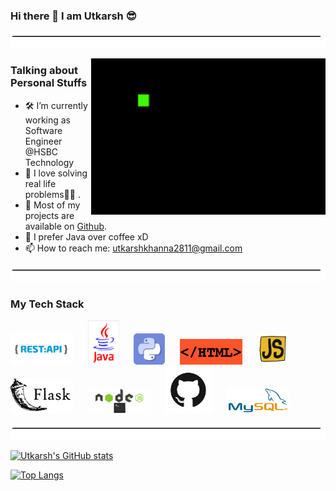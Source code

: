### Hi there 👋 I am Utkarsh 😎
<!--
- 🔭 I’m currently working as Software Engineer @HSBC Technology
- 🌱 I’m currently learning Full Stack Development
- 💬 Ask me about Anything
- 📫 How to reach me: utkarshkhanna2811@gmail.com -->
<img src="https://github.com/ranjan-panda/Bio/blob/master/border.gif" width="1100px" height="25px"></h2>

<img align="right" height="250" width="375" alt="" src="https://github.com/ranjan-panda/Bio/blob/master/coding2.gif" />

### Talking about Personal Stuffs

- 🛠 I’m currently working as Software Engineer @HSBC Technology
- :wrench: I love solving real life problems✌🏻 .
- 👾 Most of my projects are available on [Github](https://github.com/UtkarshK10).
- 👅 I prefer Java over coffee xD
- 📫 How to reach me: utkarshkhanna2811@gmail.com

<img src="https://github.com/ranjan-panda/Bio/blob/master/border.gif" width="1100px" height="25px"></h2>

<!--
### Contact Me <br>

    [![image](https://img.shields.io/badge/LinkedIn-0077B5?style=for-the-badge&logo=linkedin&logoColor=white)](https://www.linkedin.com/in/utkarsh-khanna-43824117b/) -->

   




### My Tech Stack
<img src="https://github.com/ranjan-panda/Bio/blob/master/restapi.jpg" height="50px"></h2>&nbsp; &nbsp; &nbsp;
<img src="https://github.com/ranjan-panda/Bio/blob/master/java.gif" width="50px"></h2>&nbsp; &nbsp; &nbsp;
<img src="https://github.com/ranjan-panda/Bio/blob/master/python%20gif.gif" width="50px"></h2>&nbsp; &nbsp; &nbsp;
<img src="https://github.com/ranjan-panda/Bio/blob/master/html.gif" width="100px"></h2>&nbsp; &nbsp; &nbsp;
<img src="https://github.com/ranjan-panda/Bio/blob/master/javascript.gif" width="50px"></h2>&nbsp; &nbsp; &nbsp;
<img src="https://github.com/ranjan-panda/Bio/blob/master/flask.png" width="100px"></h2>&nbsp; &nbsp; &nbsp;
<img src="https://github.com/ranjan-panda/Bio/blob/master/nodejsnew.gif" width="100px"></h2>&nbsp; &nbsp; &nbsp;
<img src="https://github.com/ranjan-panda/Bio/blob/master/github.png" width="75px"></h2>&nbsp; &nbsp; &nbsp;
<img src="https://github.com/ranjan-panda/Bio/blob/master/mysql.jpg" width="100px"></h2>&nbsp; &nbsp; &nbsp;

<img src="https://github.com/ranjan-panda/Bio/blob/master/border.gif" width="1100px" height="25px"></h2>

    

[![Utkarsh's GitHub stats](https://github-readme-stats.vercel.app/api?username=UtkarshK10&show_icons=true&theme=radical)](https://github.com/UtkarshK10/github-readme-stats)


[![Top Langs](https://github-readme-stats.vercel.app/api/top-langs/?username=UtkarshK10&show_icons=true&theme=radical)](https://github.com/UtkarshK10/github-readme-stats)


<!--
**UtkarshK10/UtkarshK10** is a ✨ _special_ ✨ repository because its `README.md` (this file) appears on your GitHub profile.

Here are some ideas to get you started:

- 🔭 I’m currently working on ...
- 🌱 I’m currently learning ...
- 👯 I’m looking to collaborate on ...
- 🤔 I’m looking for help with ...
- 💬 Ask me about ...
- 📫 How to reach me: ...
- 😄 Pronouns: ...
- ⚡ Fun fact: ...
-->
